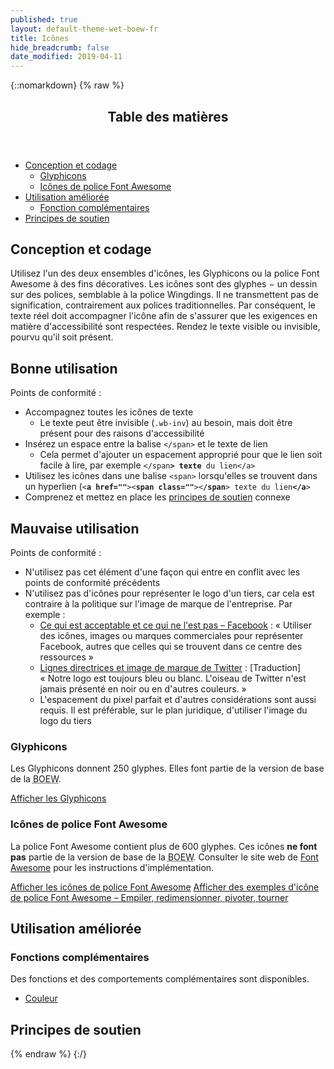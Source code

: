 ```yaml
---
published: true
layout: default-theme-wet-boew-fr
title: Icônes
hide_breadcrumb: false
date_modified: 2019-04-11
---
```

{::nomarkdown}
{% raw %}
  <span class="wb-prettify all-pre"></span>
  <div class="row">
    <nav role="navigation" class="col-md-8">
      <div class="panel panel-default">
        <header class="panel-heading">
          <h2 class="panel-title">Table des matières </h2>
        </header>
        <div class="panel-body">
          <ul>
            <li><a href="#des">Conception et codage</a>
              <ul>
                <li><a href="#gly"><span lang="en">Glyphicons</span></a></li>
                <li><a href="#fon">Icônes de police <span lang="en">Font Awesome</span></a></li>
              </ul>
            </li>
            <li><a href="#enh">Utilisation améliorée</a>
              <ul>
                <li><a href="#add">Fonction complémentaires </a> </li>
              </ul>
            </li>
            <li><a href="#sup">Principes de soutien </a></li>
          </ul>
        </div>
      </div>
    </nav>
  </div>
  <h2 id="des"><span class="fa-stack"><span class="fa fa-circle fa-stack-2x"></span><span class="fa fa-paint-brush fa-stack-1x fa-inverse"></span></span> Conception et codage</h2>
  <p>Utilisez l'un des deux ensembles d'icônes, les <span lang="en">Glyphicons</span> ou la police <span lang="en">Font Awesome</span> à des fins décoratives. Les icônes sont des glyphes − un dessin sur des polices, semblable à la police Wingdings. Il ne transmettent pas de signification, contrairement aux polices traditionnelles. Par conséquent, le texte réel doit accompagner l'icône afin de s'assurer que les exigences en matière d'accessibilité sont respectées. Rendez le texte visible ou invisible, pourvu qu'il soit présent.</p>
  <div class="row wb-eqht mrgn-tp-md">
    <section class="col-md-5">
      <h2 class="mrgn-tp-0 text-success h4"><span class="glyphicon glyphicon-ok-circle"></span> Bonne utilisation</h2>
      <p>Points de conformité&nbsp;:</p>
      <ul>
        <li>Accompagnez toutes les icônes de texte
          <ul>
            <li>Le texte peut être invisible (<code>.wb-inv</code>) au besoin, mais doit être présent pour des raisons d'accessibilité</li>
          </ul>
        </li>
        <li>Insérez un espace entre la balise <code>&lt;/span&gt;</code> et le texte de lien
              <ul>
            <li>Cela permet d'ajouter un espacement approprié pour que le lien soit facile à lire, par exemple <code>&lt;/span<strong>&gt; texte</strong> du lien&lt;/a&gt;</code></li>
          </ul>
        </li>
        <li>Utilisez les icônes dans une balise <code>&lt;span&gt;</code> lorsqu'elles se trouvent dans un hyperlien (<code>&lt;<strong>a href=""</strong>&gt;&lt;<strong>span class=""</strong>&gt;&lt;<strong>/span</strong>&gt; texte du lien<strong>&lt;/a</strong>&gt;</code></li>
        <li>Comprenez et mettez en place les <a href="#sup">principes de soutien</a> connexe</li>
      </ul>
    </section>
    <section class="col-md-7 brdr-lft">
      <h2 class="mrgn-tp-0 text-danger h4"><span class="glyphicon glyphicon-remove-circle"></span> Mauvaise utilisation</h2>
      <p>Points de conformité&nbsp;:</p>
      <ul>
        <li>N'utilisez pas cet élément d'une façon qui entre en conflit avec les points de conformité précédents</li>
        <li>N'utilisez pas d'icônes pour représenter le logo d'un tiers, car cela est contraire à la politique sur l'image de marque de l'entreprise. Par exemple&nbsp;:
          <ul>
            <li><a href="https://www.facebookbrand.com/dos-donts">Ce qui est acceptable et ce qui ne l'est pas – Facebook</a>&nbsp;: «&nbsp;Utiliser des icônes, images ou marques commerciales pour représenter Facebook, autres que celles qui se trouvent dans ce centre des ressources&nbsp;»</li>
            <li><a href="https://about.twitter.com/press/brand-assets">Lignes directrices et image de marque de Twitter</a> : [Traduction] «&nbsp;Notre logo est toujours bleu ou blanc. L'oiseau de Twitter n'est jamais présenté en noir ou en d'autres couleurs.&nbsp;»</li>
            <li>L'espacement du pixel parfait  et d'autres considérations sont aussi requis. Il est préférable, sur le plan juridique, d'utiliser l'image du logo du tiers</li>
          </ul>
        </li>
      </ul>
    </section>
  </div>
  <h3 id="gly"><span lang="en">Glyphicons</span></h3>
  <p>Les <span lang="en">Glyphicons</span> donnent 250 glyphes. Elles font partie de la version de base de la <abbr title="Boîte à outils de l'expérience Web">BOEW</abbr>. </p>
  <p><a href="https://bootstrapdocs.com/v3.3.1/docs/components/#glyphicons" class="btn btn-primary">Afficher les <span lang="en">Glyphicons</span></a></p>
  <h3 id="fon">Icônes de police <span lang="en">Font Awesome</span> </h3>
  <p>La police <span lang="en">Font Awesome</span> contient plus de 600 glyphes. Ces icônes <strong>ne font pas</strong> partie de   la version de base de la <abbr title="Boîte à outils de l'expérience Web">BOEW</abbr>. Consulter le site web de <a href="https://fontawesome.com/start" lang="en">Font Awesome</a> pour les instructions d'implémentation.</p>
  <p><a href="https://fortawesome.github.io/Font-Awesome/icons/" class="btn btn-primary">Afficher les icônes de police <span lang="en">Font Awesome</span></a> <a href="https://fortawesome.github.io/Font-Awesome/examples/"  class="btn btn-primary">Afficher des exemples d'icône de police <span lang="en">Font Awesome</span> – Empiler, redimensionner, pivoter, tourner </a></p>
  <h2 id="enh">Utilisation améliorée</h2>
  <h3 id="add"><span class="fa-stack"><span class="fa fa-circle fa-stack-2x"></span><span class="fa fa-stack-1x fa-plus fa-inverse"></span></span> Fonctions complémentaires</h3>
  <p>Des fonctions et des comportements complémentaires sont disponibles.</p>
  <ul class="list-inline lst-spcd">
    <li><a class="btn btn-default" href="colour-fr.html">Couleur</a></li>
  </ul>
  <h2 id="sup"><span class="fa-stack"> <span class="fa fa-circle fa-stack-2x"></span> <span class="fa fa-bookmark fa-stack-1x fa-inverse"></span></span> Principes de soutien</h2>
  <div data-ajax-replace="../writing/strctr-fr.html #image-info"></div>
{% endraw %}
{:/}
